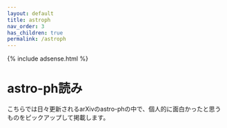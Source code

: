 ```yaml
---
layout: default
title: astroph
nav_order: 3
has_children: true
permalink: /astroph
---
```


{% include adsense.html %} 

# astro-ph読み

こちらでは日々更新されるarXivのastro-phの中で、個人的に面白かったと思うものをピックアップして掲載します。
